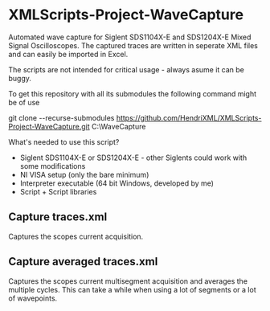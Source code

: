 # XMLScripts-Project-WaveCapture
Automated wave capture for Siglent SDS1104X-E and SDS1204X-E Mixed Signal Oscilloscopes. The captured traces are written in seperate XML files and can easily be imported in Excel.

The scripts are not intended for critical usage - always asume it can be buggy.

To get this repository with all its submodules the following command might be of use 

git clone --recurse-submodules https://github.com/HendriXML/XMLScripts-Project-WaveCapture.git C:\WaveCapture

What's needed to use this script?
* Siglent SDS1104X-E or SDS1204X-E - other Siglents could work with some modifications
* NI VISA setup (only the bare minimum)
* Interpreter executable (64 bit Windows, developed by me)
* Script + Script libraries

## Capture traces.xml
Captures the scopes current acquisition.

## Capture averaged traces.xml
Captures the scopes current multisegment acquisition and averages the multiple cycles.
This can take a while when using a lot of segments or a lot of wavepoints.


